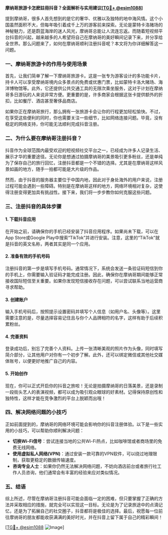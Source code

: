**摩纳哥旅游卡怎麽註冊抖音？全面解析与实用建议[[TG💪+ @esim1088](https://t.me/s/esim1088)]**

提到摩纳哥，很多人首先想到的是它的奢华、优雅以及独特的地中海风情。这个小国虽然面积不大，但每年吸引着成千上万的游客前来探索。无论是蒙特卡洛赌场的神秘魅力，还是蔚蓝海岸的迷人风光，摩纳哥总能让人流连忘返。而随着短视频平台抖音的兴起，越来越多的人希望将自己在摩纳哥的美好瞬间记录下来，并分享给全世界。那么问题来了，如何在摩纳哥顺利注册抖音呢？本文将为你详细解答这一问题。

### 一、摩纳哥旅游卡的作用与使用场景

首先，让我们简单了解一下摩纳哥旅游卡。这是一张专为游客设计的多功能卡片，持卡人可以享受摩纳哥境内众多景点的免费或优惠门票，比如蒙特卡洛大赌场、海洋博物馆等。此外，它还提供公共交通工具的无限次乘坐服务，这对于计划在摩纳哥多日游玩的人来说非常方便。更重要的是，许多商家会根据这张卡提供额外的折扣，比如餐厅、酒店甚至奢侈品商店。

如果你正在摩纳哥旅行，那么拥有一张旅游卡会让你的行程更加轻松愉快。不过，在享受这些便利的同时，你也需要关注一些细节，比如网络连接问题。毕竟，没有稳定的网络支持，你可能无法顺利完成抖音注册。

### 二、为什么要在摩纳哥注册抖音？

抖音作为全球范围内最受欢迎的短视频社交平台之一，已经成为许多人记录生活、展示才华的重要途径。无论你是想通过拍摄摩纳哥的美景吸引更多粉丝，还是单纯为了保存自己的旅行回忆，注册抖音都是一个不错的选择。尤其是在摩纳哥这样风景如画的地方，随手一拍都可能是大片级的作品。

然而，由于抖音的服务器主要位于中国内地，因此对于身处海外的用户来说，注册过程可能会遇到一些障碍。特别是在摩纳哥这样的地方，网络环境相对复杂，这使得注册变得更加具有挑战性。接下来，我们将一步步教你如何克服这些问题。

### 三、注册抖音的具体步骤

#### 1. 下载抖音应用
在开始之前，请确保你的手机已经安装了抖音应用程序。如果尚未下载，可以在App Store或Google Play中搜索“TikTok”并进行安装。注意，这里的“TikTok”就是抖音的英文名称，两者其实是同一个应用。

#### 2. 准备有效的手机号码
注册抖音的第一步是填写手机号码。通常情况下，系统会发送一条验证码短信到你的手机上，你需要输入验证码才能完成注册。因此，确保你在摩纳哥期间能够正常接收国际短信至关重要。如果你发现短信接收存在问题，可以尝试联系当地运营商寻求帮助。

#### 3. 创建账户
输入手机号码后，按照提示设置密码并填写个人信息（如用户名、头像等）。这里需要注意的是，尽量选择容易记住且与你个人品牌相符的名字，这样有助于后续积累粉丝。

#### 4. 完善资料
登录成功后，别忘了完善个人资料。上传一张清晰美观的照片作为头像，同时填写简介部分，让其他用户对你有一个初步了解。此外，还可以绑定微信或其他社交媒体账号，以便更好地推广自己的内容。

#### 5. 开始创作
现在，你可以正式开启你的抖音之旅啦！无论是拍摄摩纳哥的日落美景，还是录制一段街头艺人的表演视频，都可以成为吸引观众眼球的好素材。记得保持原创性和独特性，这样才能在竞争激烈的平台上脱颖而出哦！

### 四、解决网络问题的小技巧

正如前面提到的，摩纳哥的网络环境可能会影响你的抖音注册体验。以下是一些实用的小技巧，可以帮助你顺利解决问题：

- **切换Wi-Fi信号**：尝试连接当地的公共Wi-Fi热点，比如咖啡馆或者商场里的免费无线网络。
- **使用虚拟私人网络(VPN)**：通过安装一款可靠的VPN软件，可以绕过地理限制，获取更稳定的数据传输速度。
- **咨询专业人士**：如果你仍然无法解决网络问题，不妨向酒店前台或者旅行社工作人员咨询，他们通常会有丰富的经验来应对类似情况。

### 五、结语

综上所述，尽管在摩纳哥注册抖音可能会面临一定的困难，但只要掌握了正确的方法并采取相应的措施，就完全可以实现这一目标。无论是为了记录旅途中的点滴记忆，还是为了拓展自己的社交圈子，抖音都将是极佳的选择。最后，祝愿每一位前往摩纳哥的朋友都能收获满满的美好时光，并在抖音上留下属于自己的精彩瞬间！

[[TG💪+ @esim1088](https://t.me/s/esim1088) ![Image](https://i.postimg.cc/4NQfJmqS/Snipaste-2025-05-13-00-14-12.png)]